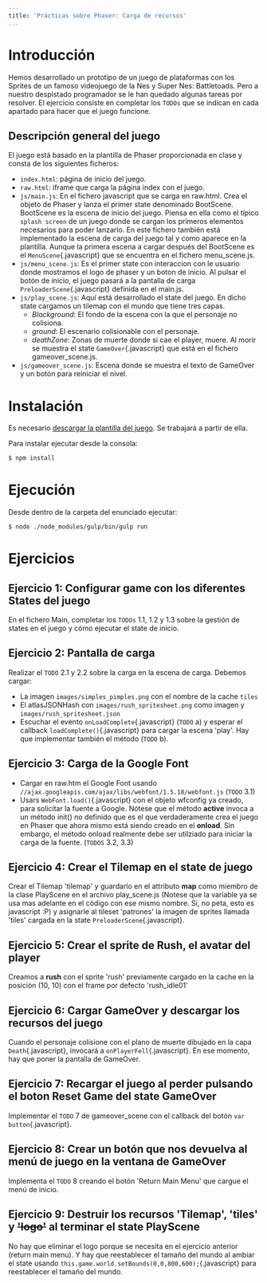 ```yaml
---
title: 'Prácticas sobre Phaser: Carga de recursos'
...
```


# Introducción

Hemos desarrollado un prototipo de un juego de plataformas con los Sprites de un famoso videojuego de la Nes y Super Nes: Battletoads. Pero a nuestro despistado programador se le han quedado algunas tareas por resolver. El ejercicio consiste en completar los `TODOs` que se indican en cada apartado para hacer que el juego funcione.

## Descripción general del juego

El juego está basado en la plantilla de Phaser proporcionada en clase y consta de los siguientes ficheros:

* `index.html`: página de inicio del juego.
* `raw.html`: iframe que carga la página index con el juego.
* `js/main.js`: En el fichero javascript que se carga en raw.html. Crea el objeto de Phaser y lanza el primer state denominado BootScene. BootScene es la escena de inicio del juego. Piensa en ella como el típico `splash screen` de un juego donde se cargan los primeros elementos necesarios para poder lanzarlo. En este fichero también está implementado la escena de carga del juego tal y como aparece en la plantilla. Aunque la primera escena a cargar después del BootScene es el `MenuScene`{.javascript} que se encuentra en el fichero menu_scene.js.
* `js/menu_scene.js`: Es el primer state con interaccion con le usuario donde mostramos el logo de phaser y un boton de inicio. Al pulsar el botón de inicio, el juego pasará a la pantalla de carga `PreloaderScene`{.javascript} definida en el main.js.
* `js/play_scene.js`: Aquí está desarrollado el state del juego. En dicho state cargamos un tilemap con el mundo que tiene tres capas.
	* *Blackground*: El fondo de la escena con la que el personaje no colisiona.
	* *ground*: El escenario colisionable con el personaje.
	* *deathZone*: Zonas de muerte donde si cae el player, muere. Al morir se muestra el state `GameOver`{.javascript} que está en el fichero gameover_scene.js.
* `js/gameover_scene.js`: Escena donde se muestra el texto de GameOver y un botón para reiniciar el nivel.

# Instalación

Es necesario [descargar la plantilla del juego](ejercicios_carga.zip). Se trabajará a partir de ella.

Para instalar ejecutar desde la consola:

```bash
$ npm install
```

# Ejecución

Desde dentro de la carpeta del enunciado ejecutar:

```bash
$ node ./node_modules/gulp/bin/gulp run
```

# Ejercicios

## Ejercicio 1: Configurar game con los diferentes States del juego

En el fichero Main, completar los `TODOs` 1.1, 1.2 y 1.3 sobre la gestión de states en el juego y cómo ejecutar el state de inicio.


## Ejercicio 2: Pantalla de carga

Realizar el `TODO` 2.1 y 2.2 sobre la carga en la escena de carga. Debemos cargar:

* La imagen `images/simples_pimples.png` con el nombre de la cache `tiles`
* El atlasJSONHash con `images/rush_spritesheet.png` como imagen y `images/rush_spritesheet.json`
* Escuchar el evento `onLoadComplete`{.javascript} (`TODO` a) y esperar el callback `loadComplete()`{.javascript} para cargar la escena 'play'. Hay que implementar también el método (`TODO` b).


## Ejercicio 3: Carga de la Google Font

* Cargar en raw.htm el Google Font usando `//ajax.googleapis.com/ajax/libs/webfont/1.5.18/webfont.js` (`TODO` 3.1)
* Usars `WebFont.load()`{.javascript} con el objeto wfconfig ya creado, para solicitar la fuente a Google. Nótese que el método **active** invoca a un método init() no definido que es el que verdaderamente crea el juego en Phaser que ahora mismo está siendo creado en el **onload**. Sin embargo, el método onload realmente debe ser utilziado para iniciar la carga de la fuente. (`TODOS` 3.2, 3.3)


## Ejercicio 4: Crear el Tilemap en el state de juego

Crear el Tilemap 'tilemap' y guardarlo en el attributo **map** como miembro de la clase PlayScene en el archivo play_scene.js (Notese que la variable ya se usa mas adelante en el código con ese mismo nombre. Si, no peta, esto es javascript :P) y asignarle al tileset 'patrones' la imagen de sprites llamada 'tiles' cargada en la state `PreloaderScene`{.javascript}. 


## Ejercicio 5: Crear el sprite de Rush, el avatar del player

Creamos a **rush** con el sprite 'rush' previamente cargado en la cache en la posición (10, 10) con el frame por defecto 'rush_idle01'


## Ejercicio 6: Cargar GameOver y descargar los recursos del juego

Cuando el personaje colisione con el plano de muerte dibujado en la capa `Death`{.javascript}, invocará a `onPlayerFell`{.javascript}. En ese momento, hay que poner la pantalla de GameOver.


## Ejercicio 7: Recargar el juego al perder pulsando el boton Reset Game del state GameOver

Implementar el `TODO` 7 de gameover_scene con el callback del botón `var button`{.javascript}.



## Ejercicio 8: Crear un botón que nos devuelva al menú de juego en la ventana de GameOver

Implementa el `TODO` 8 creando el botón 'Return Main Menu' que cargue el menú de inicio.


## Ejercicio 9: Destruir los recursos 'Tilemap', 'tiles' y ~~'logo'~~ al terminar el state PlayScene

No hay que eliminar el logo porque se necesita en el ejercicio anterior (return main menu). Y hay que reestablecer el tamaño del mundo al ambiar el state usando
`this.game.world.setBounds(0,0,800,600);`{.javascript} para reestablecer el tamaño del mundo.


 
